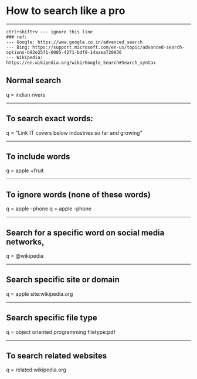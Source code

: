 # How to search like a pro
-----------------------------

```
ctrl+shift+v --- ignore this line
### ref: 
--- Google: https://www.google.co.in/advanced_search
--- Bing: https://support.microsoft.com/en-us/topic/advanced-search-options-b92e25f1-0085-4271-bdf9-14aaea720930
--- Wikipedia: https://en.wikipedia.org/wiki/Google_Search#Search_syntax
```

## Normal search
q = indian rivers

-------
## To search exact words:
q = "Link IT covers below industries so far and growing"

-------
## To include words
q = apple +fruit

-------
## To ignore words (none of these words)
q = apple -phone
q = apple -phone

-------
## Search for a specific word on social media networks,
q = @wikipedia

-------
## Search specific site or domain
q = apple site:wikipedia.org

-------
## Search specific file type
q = object oriented programming filetype:pdf

-------
## To search related websites
q = related:wikipedia.org

